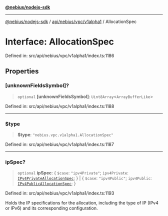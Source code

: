 [**@nebius/nodejs-sdk**](../../../../../README.md)

---

[@nebius/nodejs-sdk](../../../../../README.md) / [api/nebius/vpc/v1alpha1](../README.md) / AllocationSpec

# Interface: AllocationSpec

Defined in: src/api/nebius/vpc/v1alpha1/index.ts:1186

## Properties

### \[unknownFieldsSymbol\]?

> `optional` **\[unknownFieldsSymbol\]**: `Uint8Array`\<`ArrayBufferLike`\>

Defined in: src/api/nebius/vpc/v1alpha1/index.ts:1188

---

### $type

> **$type**: `"nebius.vpc.v1alpha1.AllocationSpec"`

Defined in: src/api/nebius/vpc/v1alpha1/index.ts:1187

---

### ipSpec?

> `optional` **ipSpec**: \{ `$case`: `"ipv4Private"`; `ipv4Private`: [`IPv4PrivateAllocationSpec`](IPv4PrivateAllocationSpec.md); \} \| \{ `$case`: `"ipv4Public"`; `ipv4Public`: [`IPv4PublicAllocationSpec`](IPv4PublicAllocationSpec.md); \}

Defined in: src/api/nebius/vpc/v1alpha1/index.ts:1193

Holds the IP specifications for the allocation, including the type of IP (IPv4 or IPv6) and its corresponding configuration.
